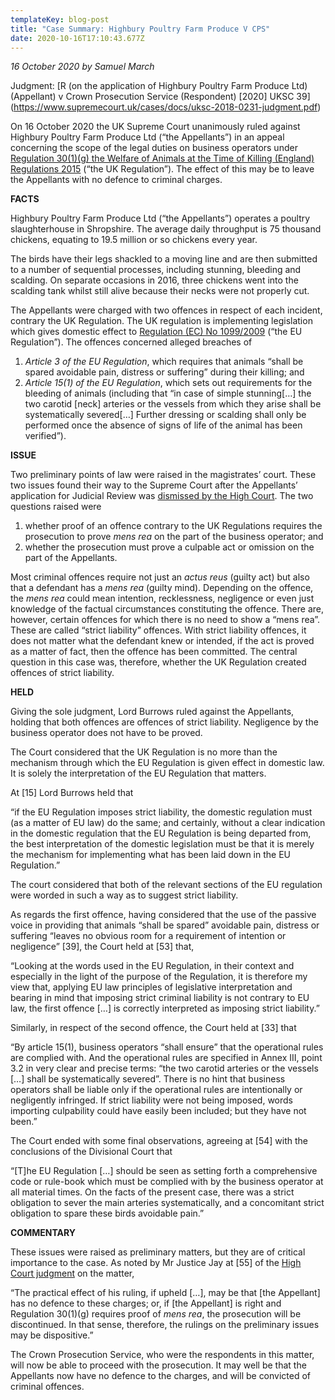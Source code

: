 ```yaml
---
templateKey: blog-post
title: "Case Summary: Highbury Poultry Farm Produce V CPS"
date: 2020-10-16T17:10:43.677Z
---
```

<!--StartFragment-->

*16 October 2020 by Samuel March*

Judgment: [R (on the application of Highbury Poultry Farm Produce Ltd) (Appellant) v Crown Prosecution Service (Respondent) \[2020] UKSC 39](https://www.supremecourt.uk/cases/docs/uksc-2018-0231-judgment.pdf)

On 16 October 2020 the UK Supreme Court unanimously ruled against Highbury Poultry Farm Produce Ltd (“the Appellants”) in an appeal concerning the scope of the legal duties on business operators under [Regulation 30(1)(g) the Welfare of Animals at the Time of Killing (England) Regulations 2015](https://www.legislation.gov.uk/uksi/2015/1782/regulation/30/made) (“the UK Regulation”). The effect of this may be to leave the Appellants with no defence to criminal charges.

**FACTS**

Highbury Poultry Farm Produce Ltd (“the Appellants”) operates a poultry slaughterhouse in Shropshire. The average daily throughput is 75 thousand chickens, equating to 19.5 million or so chickens every year.

The birds have their legs shackled to a moving line and are then submitted to a number of sequential processes, including stunning, bleeding and scalding. On separate occasions in 2016, three chickens went into the scalding tank whilst still alive because their necks were not properly cut.

The Appellants were charged with two offences in respect of each incident, contrary the UK Regulation. The UK regulation is implementing legislation which gives domestic effect to [Regulation (EC) No 1099/2009](https://eur-lex.europa.eu/LexUriServ/LexUriServ.do?uri=OJ:L:2009:303:0001:0030:EN:PDF) (“the EU Regulation”). The offences concerned alleged breaches of

1. *Article 3 of the EU Regulation*, which requires that animals “shall be spared avoidable pain, distress or suffering” during their killing; and
2. *Article 15(1) of the EU Regulation*, which sets out requirements for the bleeding of animals (including that “in case of simple stunning\[…] the two carotid \[neck] arteries or the vessels from which they arise shall be systematically severed\[…] Further dressing or scalding shall only be performed once the absence of signs of life of the animal has been verified”).

**ISSUE**

Two preliminary points of law were raised in the magistrates’ court. These two issues found their way to the Supreme Court after the Appellants’ application for Judicial Review was [dismissed by the High Court](https://www.bailii.org/ew/cases/EWHC/Admin/2018/3122.html). The two questions raised were

1. whether proof of an offence contrary to the UK Regulations requires the prosecution to prove *mens rea* on the part of the business operator; and
2. whether the prosecution must prove a culpable act or omission on the part of the Appellants.

Most criminal offences require not just an *actus reus* (guilty act) but also that a defendant has a *mens rea* (guilty mind). Depending on the offence, the *mens rea* could mean intention, recklessness, negligence or even just knowledge of the factual circumstances constituting the offence. There are, however, certain offences for which there is no need to show a “mens rea”. These are called “strict liability” offences. With strict liability offences, it does not matter what the defendant knew or intended, if the act is proved as a matter of fact, then the offence has been committed. The central question in this case was, therefore, whether the UK Regulation created offences of strict liability.

**HELD**

Giving the sole judgment, Lord Burrows ruled against the Appellants, holding that both offences are offences of strict liability. Negligence by the business operator does not have to be proved.

The Court considered that the UK Regulation is no more than the mechanism through which the EU Regulation is given effect in domestic law. It is solely the interpretation of the EU Regulation that matters.

At \[15] Lord Burrows held that

“if the EU Regulation imposes strict liability, the domestic regulation must (as a matter of EU law) do the same; and certainly, without a clear indication in the domestic regulation that the EU Regulation is being departed from, the best interpretation of the domestic legislation must be that it is merely the mechanism for implementing what has been laid down in the EU Regulation.”

The court considered that both of the relevant sections of the EU regulation were worded in such a way as to suggest strict liability.

As regards the first offence, having considered that the use of the passive voice in providing that animals “shall be spared” avoidable pain, distress or suffering “leaves no obvious room for a requirement of intention or negligence” \[39], the Court held at \[53] that,

“Looking at the words used in the EU Regulation, in their context and especially in the light of the purpose of the Regulation, it is therefore my view that, applying EU law principles of legislative interpretation and bearing in mind that imposing strict criminal liability is not contrary to EU law, the first offence \[…] is correctly interpreted as imposing strict liability.”

Similarly, in respect of the second offence, the Court held at \[33] that

“By article 15(1), business operators “shall ensure” that the operational rules are complied with. And the operational rules are specified in Annex III, point 3.2 in very clear and precise terms: “the two carotid arteries or the vessels \[…] shall be systematically severed”. There is no hint that business operators shall be liable only if the operational rules are intentionally or negligently infringed. If strict liability were not being imposed, words importing culpability could have easily been included; but they have not been.”

The Court ended with some final observations, agreeing at \[54] with the conclusions of the Divisional Court that

“\[T]he EU Regulation \[…] should be seen as setting forth a comprehensive code or rule-book which must be complied with by the business operator at all material times. On the facts of the present case, there was a strict obligation to sever the main arteries systematically, and a concomitant strict obligation to spare these birds avoidable pain.”

**COMMENTARY**

These issues were raised as preliminary matters, but they are of critical importance to the case. As noted by Mr Justice Jay at \[55] of the [High Court judgment](https://www.bailii.org/ew/cases/EWHC/Admin/2018/3122.html) on the matter,

“The practical effect of his ruling, if upheld \[…], may be that \[the Appellant] has no defence to these charges; or, if \[the Appellant] is right and Regulation 30(1)(g) requires proof of *mens rea*, the prosecution will be discontinued. In that sense, therefore, the rulings on the preliminary issues may be dispositive.”

The Crown Prosecution Service, who were the respondents in this matter, will now be able to proceed with the prosecution. It may well be that the Appellants now have no defence to the charges, and will be convicted of criminal offences.

<!--EndFragment-->